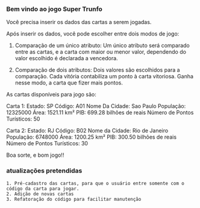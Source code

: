 ### Bem vindo ao jogo Super Trunfo ###

Você precisa inserir os dados das cartas a serem jogadas.

Após inserir os dados, você pode escolher entre dois modos de jogo:

1. Comparação de um único atributo: 
    Um único atributo será comparado entre as cartas, e a carta com maior ou menor valor, dependendo do valor escolhido é declarada a vencedora.

2. Comparação de dois atributos:
    Dois valores são escolhidos para a comparação. Cada vitória contabiliza um ponto à carta vitoriosa. Ganha nesse modo, a carta que fizer mais pontos.


As cartas disponíveis para jogo são:

Carta 1:
    Estado: SP
    Código: A01
    Nome Da Cidade: Sao Paulo
    População: 12325000
    Área: 1521.11 km²
    PIB: 699.28 bilhões de reais
    Número de Pontos Turísticos: 50

Carta 2:
    Estado: RJ
    Código: B02
    Nome da Cidade: Rio de Janeiro
    População: 6748000
    Área: 1200.25 km²
    PIB: 300.50 bilhões de reais
    Número de Pontos Turísticos: 30

Boa sorte, e bom jogo!!



### atualizações pretendidas ###
    1. Pré-cadastro das cartas, para que o usuário entre somente com o código da carta para jogar.
    2. Adição de novas cartas
    3. Refatoração do código para facilitar manutenção